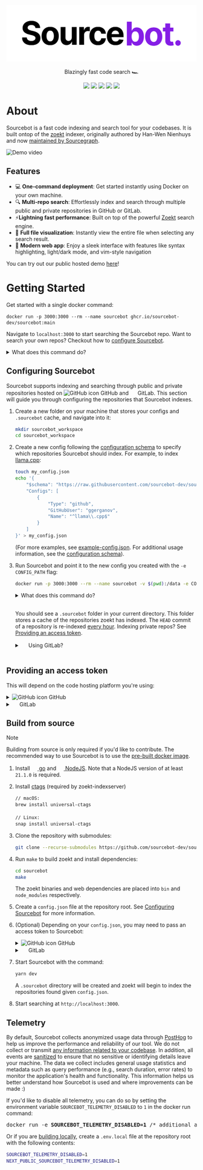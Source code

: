 
<div align="center">
<picture>
  <source media="(prefers-color-scheme: dark)" srcset=".github/images/logo_dark.png">
  <img height="150" src=".github/images/logo_light.png">
</picture>
</div>
<p align="center">
Blazingly fast code search 🏎️
</p>
<p align="center">
  <a href="https://demo.sourcebot.dev"><img src="https://img.shields.io/badge/Try the Demo!-blue?logo=googlechrome&logoColor=orange"/></a>
  <a href="mailto:brendan@sourcebot.dev"><img src="https://img.shields.io/badge/Email%20Us-brightgreen" /></a>
  <a href="https://github.com/sourcebot-dev/sourcebot/blob/main/LICENSE"><img src="https://img.shields.io/github/license/sourcebot-dev/sourcebot"/></a>
  <a href="https://github.com/sourcebot-dev/sourcebot/actions/workflows/ghcr-publish.yml"><img src="https://img.shields.io/github/actions/workflow/status/sourcebot-dev/sourcebot/ghcr-publish.yml"/><a>
  <a href="https://github.com/sourcebot-dev/sourcebot/stargazers"><img src="https://img.shields.io/github/stars/sourcebot-dev/sourcebot" /></a>
</p>


# About

Sourcebot is a fast code indexing and search tool for your codebases. It is built ontop of the [zoekt](https://github.com/sourcegraph/zoekt) indexer, originally authored by Han-Wen Nienhuys and now [maintained by Sourcegraph](https://sourcegraph.com/blog/sourcegraph-accepting-zoekt-maintainership).

![Demo video](https://github.com/user-attachments/assets/227176d8-fc61-42a9-8746-3cbc831f09e4)

## Features
- 💻 **One-command deployment**: Get started instantly using Docker on your own machine.
- 🔍 **Multi-repo search**: Effortlessly index and search through multiple public and private repositories in GitHub or GitLab.
- ⚡**Lightning fast performance**: Built on top of the powerful [Zoekt](https://github.com/sourcegraph/zoekt) search engine.
- 📂 **Full file visualization**: Instantly view the entire file when selecting any search result.
- 🎨 **Modern web app**: Enjoy a sleek interface with features like syntax highlighting, light/dark mode, and vim-style navigation 

You can try out our public hosted demo [here](https://demo.sourcebot.dev/)!

# Getting Started

Get started with a single docker command:

```
docker run -p 3000:3000 --rm --name sourcebot ghcr.io/sourcebot-dev/sourcebot:main
```

Navigate to `localhost:3000` to start searching the Sourcebot repo. Want to search your own repos? Checkout how to [configure Sourcebot](#configuring-sourcebot).

<details>
<summary>What does this command do?</summary>

- Pull and run the Sourcebot docker image from [ghcr.io/sourcebot-dev/sourcebot:main](https://github.com/sourcebot-dev/sourcebot/pkgs/container/sourcebot). Make sure you have [docker installed](https://docs.docker.com/get-started/get-docker/).
- Read the repos listed in [default config](./default-config.json) and start indexing them.
- Map port 3000 between your machine and the docker image.
- Starts the web server on port 3000.
</details>

## Configuring Sourcebot

Sourcebot supports indexing and searching through public and private repositories hosted on 
<picture>
    <source media="(prefers-color-scheme: dark)" srcset=".github/images/github-favicon-inverted.png">
    <img src="https://github.com/favicon.ico" width="16" height="16" alt="GitHub icon">
</picture> GitHub and <img src="https://gitlab.com/favicon.ico" width="16" height="16" /> GitLab. This section will guide you through configuring the repositories that Sourcebot indexes. 

1. Create a new folder on your machine that stores your configs and `.sourcebot` cache, and navigate into it:
    ```sh
    mkdir sourcebot_workspace
    cd sourcebot_workspace
    ```

2. Create a new config following the [configuration schema](./schemas/index.json) to specify which repositories Sourcebot should index. For example, to index [llama.cpp](https://github.com/ggerganov/llama.cpp):

    ```sh
    touch my_config.json
    echo '{
        "$schema": "https://raw.githubusercontent.com/sourcebot-dev/sourcebot/main/schemas/index.json",
        "Configs": [
            {
                "Type": "github",
                "GitHubUser": "ggerganov",
                "Name": "^llama\\.cpp$"
            }
        ]
    }' > my_config.json
    ```

    (For more examples, see [example-config.json](./example-config.json). For additional usage information, see the [configuration schema](./schemas/index.json)).

3. Run Sourcebot and point it to the new config you created with the `-e CONFIG_PATH` flag:

    ```sh
    docker run -p 3000:3000 --rm --name sourcebot -v $(pwd):/data -e CONFIG_PATH=/data/my_config.json ghcr.io/sourcebot-dev/sourcebot:main
    ```

    <details>
    <summary>What does this command do?</summary>

    - Pull and run the Sourcebot docker image from [ghcr.io/sourcebot-dev/sourcebot:main](https://github.com/sourcebot-dev/sourcebot/pkgs/container/sourcebot).
    - Mount the current directory (`-v $(pwd):/data`) to allow Sourcebot to persist the `.sourcebot` cache.
    - Mirrors (clones) llama.cpp at `HEAD` into `.sourcebot/github/ggerganov/llama.cpp`.
    - Indexes llama.cpp into a .zoekt index file in `.sourcebot/index/`.
    - Map port 3000 between your machine and the docker image.
    - Starts the web server on port 3000.
    </details>
    <br>

    You should see a `.sourcebot` folder in your current directory. This folder stores a cache of the repositories zoekt has indexed. The `HEAD` commit of a repository is re-indexed [every hour](https://github.com/sourcebot-dev/zoekt/blob/11b7713f1fb511073c502c41cea413d616f7761f/cmd/zoekt-indexserver/main.go#L86). Indexing private repos? See [Providing an access token](#providing-an-access-token).

    <details>
    <summary><img src="https://gitlab.com/favicon.ico" width="16" height="16" /> Using GitLab?</summary>

    _tl;dr: A `GITLAB_TOKEN` is required to index GitLab repositories (both private & public). See [Providing an access token](#providing-an-access-token)._

    Currently, the GitLab indexer is restricted to only indexing repositories that the associated `GITLAB_TOKEN` has access to. For example, if the token has access to `foo`, `bar`, and `baz` repositories, the following config will index all three:

    ```sh
    {
        "$schema": "https://raw.githubusercontent.com/sourcebot-dev/sourcebot/main/schemas/index.json",
        "Configs": [
            {
                "Type": "gitlab"
            }
        ]
    }
    ```

    See [Providing an access token](#providing-an-access-token).
    </details>
    </br>

## Providing an access token
This will depend on the code hosting platform you're using:

<div>
<details>
<summary>
<picture>
    <source media="(prefers-color-scheme: dark)" srcset=".github/images/github-favicon-inverted.png">
    <img src="https://github.com/favicon.ico" width="16" height="16" alt="GitHub icon">
</picture> GitHub
</summary>

In order to index private repositories, you'll need to generate a GitHub Personal Access Token (PAT) and pass it to Sourcebot. Create a new PAT [here](https://github.com/settings/tokens/new) and make sure you select the `repo` scope:

![GitHub PAT creation](.github/images/github-pat-creation.png)

You'll need to pass this PAT each time you run Sourcebot by setting the `GITHUB_TOKEN` environment variable:

<pre>
docker run -p 3000:3000 --rm --name sourcebot -e <b>GITHUB_TOKEN=[your-github-token]</b> -e CONFIG_PATH=/data/my_config.json -v $(pwd):/data ghcr.io/sourcebot-dev/sourcebot:main
</pre>
</details>

<details>
<summary><img src="https://gitlab.com/favicon.ico" width="16" height="16" /> GitLab</summary>

>[!NOTE]
> An access token is <b>required</b> to index GitLab repositories (both private & public) since the GitLab indexer needs the token to determine which repositories to index. See [example-config.json](./example-config.json) for example usage.

Generate a GitLab Personal Access Token (PAT) [here](https://gitlab.com/-/user_settings/personal_access_tokens) and make sure you select the `read_api` scope:

![GitLab PAT creation](.github/images/gitlab-pat-creation.png)

You'll need to pass this PAT each time you run Sourcebot by setting the `GITLAB_TOKEN` environment variable:

<pre>
docker run -p 3000:3000 --rm --name sourcebot -e <b>GITLAB_TOKEN=[your-gitlab-token]</b> -e CONFIG_PATH=/data/my_config.json -v $(pwd):/data ghcr.io/sourcebot-dev/sourcebot:main
</pre>

</details>

</div>


## Build from source
>[!NOTE]
> Building from source is only required if you'd like to contribute. The recommended way to use Sourcebot is to use the [pre-built docker image](https://github.com/sourcebot-dev/sourcebot/pkgs/container/sourcebot).

1. Install <a href="https://go.dev/doc/install"><img src="https://go.dev/favicon.ico" width="16" height="16"> go</a> and <a href="https://nodejs.org/"><img src="https://nodejs.org/favicon.ico" width="16" height="16"> NodeJS</a>. Note that a NodeJS version of at least `21.1.0` is required.

2. Install [ctags](https://github.com/universal-ctags/ctags) (required by zoekt-indexserver)
    ```sh
    // macOS:
    brew install universal-ctags

    // Linux:
    snap install universal-ctags
    ```

3. Clone the repository with submodules:
    ```sh
    git clone --recurse-submodules https://github.com/sourcebot-dev/sourcebot.git
    ```

4. Run `make` to build zoekt and install dependencies:
    ```sh
    cd sourcebot
    make
    ```

    The zoekt binaries and web dependencies are placed into `bin` and `node_modules` respectively.

5. Create a `config.json` file at the repository root. See [Configuring Sourcebot](#configuring-sourcebot) for more information.

6. (Optional) Depending on your `config.json`, you may need to pass an access token to Sourcebot:

    <div>
    <details>
    <summary>
    <picture>
        <source media="(prefers-color-scheme: dark)" srcset=".github/images/github-favicon-inverted.png">
        <img src="https://github.com/favicon.ico" width="16" height="16" alt="GitHub icon">
    </picture>
    GitHub
    </summary>

    First, generate a personal access token (PAT). See [Providing an access token](#providing-an-access-token).

    Next, Create a text file named `.github-token` **in your home directory** and paste the token in it. The file should look like:
    ```sh
    ghp_...
    ```
    zoekt will [read this file](https://github.com/sourcebot-dev/zoekt/blob/6a5753692b46e669f851ab23211e756a3677185d/cmd/zoekt-mirror-github/main.go#L60) to authenticate with GitHub.
    </details>

    <details>
    <summary>
        <img src="https://gitlab.com/favicon.ico" width="16" height="16" /> GitLab
    </summary>
    
    First, generate a personal access token (PAT). See [Providing an access token](#providing-an-access-token).

    Next, Create a text file named `.gitlab-token` **in your home directory** and paste the token in it. The file should look like:
    ```sh
    glpat-...
    ```
    zoekt will [read this file](https://github.com/sourcebot-dev/zoekt/blob/11b7713f1fb511073c502c41cea413d616f7761f/cmd/zoekt-mirror-gitlab/main.go#L43) to authenticate with GitLab.
    </details>
    </div>

7. Start Sourcebot with the command:
    ```sh
    yarn dev
    ```

    A `.sourcebot` directory will be created and zoekt will begin to index the repositories found given `config.json`.

8. Start searching at `http://localhost:3000`.

## Telemetry

By default, Sourcebot collects anonymized usage data through [PostHog](https://posthog.com/) to help us improve the performance and reliability of our tool. We do not collect or transmit [any information related to your codebase](https://github.com/search?q=repo:sourcebot-dev/sourcebot++captureEvent&type=code). In addition, all events are [sanitized](https://github.com/sourcebot-dev/sourcebot/blob/main/src/app/posthogProvider.tsx) to ensure that no sensitive or identifying details leave your machine. The data we collect includes general usage statistics and metadata such as query performance (e.g., search duration, error rates) to monitor the application's health and functionality. This information helps us better understand how Sourcebot is used and where improvements can be made :)

If you'd like to disable all telemetry, you can do so by setting the environment variable `SOURCEBOT_TELEMETRY_DISABLED` to `1` in the docker run command:

<pre>
docker run -e <b>SOURCEBOT_TELEMETRY_DISABLED=1</b> /* additional args */ ghcr.io/sourcebot-dev/sourcebot:main
</pre>

Or if you are [building locally](#build-from-source), create a `.env.local` file at the repository root with the following contents:
```sh
SOURCEBOT_TELEMETRY_DISABLED=1
NEXT_PUBLIC_SOURCEBOT_TELEMETRY_DISABLED=1
```
